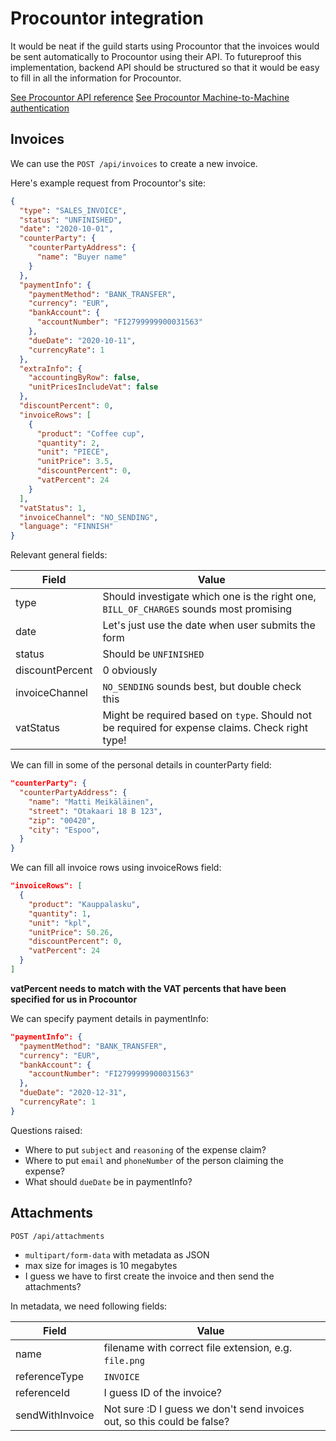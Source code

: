 # Procountor integration

It would be neat if the guild starts using Procountor that the invoices would be sent automatically to Procountor using their API. To futureproof this implementation, backend API should be structured so that it would be easy to fill in all the information for Procountor.

[See Procountor API reference](https://dev.procountor.com/api-reference/)
[See Procountor Machine-to-Machine authentication](https://dev.procountor.com/m2m-authentication/)

## Invoices

We can use the `POST /api/invoices` to create a new invoice.

Here's example request from Procountor's site:

```json
{
  "type": "SALES_INVOICE",
  "status": "UNFINISHED",
  "date": "2020-10-01",
  "counterParty": {
    "counterPartyAddress": {
      "name": "Buyer name"
    }
  },
  "paymentInfo": {
    "paymentMethod": "BANK_TRANSFER",
    "currency": "EUR",
    "bankAccount": {
      "accountNumber": "FI2799999900031563"
    },
    "dueDate": "2020-10-11",
    "currencyRate": 1
  },
  "extraInfo": {
    "accountingByRow": false,
    "unitPricesIncludeVat": false
  },
  "discountPercent": 0,
  "invoiceRows": [
    {
      "product": "Coffee cup",
      "quantity": 2,
      "unit": "PIECE",
      "unitPrice": 3.5,
      "discountPercent": 0,
      "vatPercent": 24
    }
  ],
  "vatStatus": 1,
  "invoiceChannel": "NO_SENDING",
  "language": "FINNISH"
}
```

Relevant general fields:

| Field           | Value                                                                                           |
| --------------- | ----------------------------------------------------------------------------------------------- |
| type            | Should investigate which one is the right one, `BILL_OF_CHARGES` sounds most promising          |
| date            | Let's just use the date when user submits the form                                              |
| status          | Should be `UNFINISHED`                                                                          |
| discountPercent | 0 obviously                                                                                     |
| invoiceChannel  | `NO_SENDING` sounds best, but double check this                                                 |
| vatStatus       | Might be required based on `type`. Should not be required for expense claims. Check right type! |

We can fill in some of the personal details in counterParty field:

```json
"counterParty": {
  "counterPartyAddress": {
    "name": "Matti Meikäläinen",
    "street": "Otakaari 18 B 123",
    "zip": "00420",
    "city": "Espoo",
  }
}
```

We can fill all invoice rows using invoiceRows field:

```json
"invoiceRows": [
  {
    "product": "Kauppalasku",
    "quantity": 1,
    "unit": "kpl",
    "unitPrice": 50.26,
    "discountPercent": 0,
    "vatPercent": 24
  }
]
```

**vatPercent needs to match with the VAT percents that have been specified for us in Procountor**

We can specify payment details in paymentInfo:

```json
"paymentInfo": {
  "paymentMethod": "BANK_TRANSFER",
  "currency": "EUR",
  "bankAccount": {
    "accountNumber": "FI2799999900031563"
  },
  "dueDate": "2020-12-31",
  "currencyRate": 1
}
```

Questions raised:

- Where to put `subject` and `reasoning` of the expense claim?
- Where to put `email` and `phoneNumber` of the person claiming the expense?
- What should `dueDate` be in paymentInfo?

## Attachments

`POST /api/attachments`

- `multipart/form-data` with metadata as JSON
- max size for images is 10 megabytes
- I guess we have to first create the invoice and then send the attachments?

In metadata, we need following fields:

| Field           | Value                                                                    |
| --------------- | ------------------------------------------------------------------------ |
| name            | filename with correct file extension, e.g. `file.png`                    |
| referenceType   | `INVOICE`                                                                |
| referenceId     | I guess ID of the invoice?                                               |
| sendWithInvoice | Not sure :D I guess we don't send invoices out, so this could be false?  |
